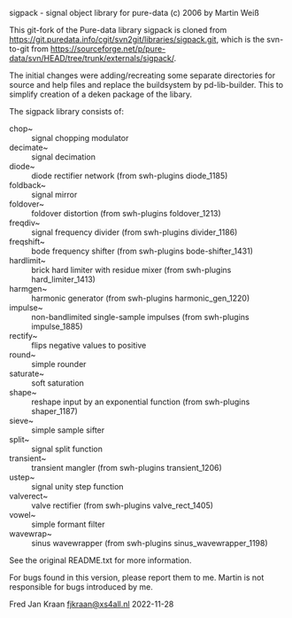 sigpack - signal object library for pure-data (c) 2006 by Martin Weiß

This git-fork of the Pure-data library sigpack is cloned from https://git.puredata.info/cgit/svn2git/libraries/sigpack.git, which is the svn-to-git from https://sourceforge.net/p/pure-data/svn/HEAD/tree/trunk/externals/sigpack/.

The initial changes were adding/recreating some separate directories for source and help files and replace the buildsystem by pd-lib-builder. This to simplify creation of a deken package of the libary.

The sigpack library consists of:
<dl>
 <dt>chop~</dt>       <dd>signal chopping modulator</dd>
 <dt>decimate~</dt>   <dd>signal decimation</dd>
 <dt>diode~</dt>      <dd>diode rectifier network (from swh-plugins diode_1185)</dd>
 <dt>foldback~</dt>   <dd>signal mirror</dd>
 <dt>foldover~</dt>   <dd>foldover distortion (from swh-plugins foldover_1213)</dd>
 <dt>freqdiv~</dt>    <dd>signal frequency divider (from swh-plugins divider_1186)</dd>
 <dt>freqshift~</dt>  <dd>bode frequency shifter (from swh-plugins bode-shifter_1431)</dd>
 <dt>hardlimit~</dt>  <dd>brick hard limiter with residue mixer (from swh-plugins hard_limiter_1413)</dd>
 <dt>harmgen~</dt>    <dd>harmonic generator (from swh-plugins harmonic_gen_1220)</dd>
 <dt>impulse~</dt>    <dd>non-bandlimited single-sample impulses (from swh-plugins impulse_1885)</dd>
 <dt>rectify~</dt>    <dd>flips negative values to positive</dd>
 <dt>round~</dt>      <dd>simple rounder</dd>
 <dt>saturate~</dt>   <dd>soft saturation</dd>
 <dt>shape~</dt>      <dd>reshape input by an exponential function (from swh-plugins shaper_1187)</dd>
 <dt>sieve~</dt>      <dd>simple sample sifter</dd>
 <dt>split~</dt>      <dd>signal split function</dd>
 <dt>transient~</dt>  <dd>transient mangler (from swh-plugins transient_1206)</dd>
 <dt>ustep~</dt>      <dd>signal unity step function</dd>
 <dt>valverect~</dt>  <dd>valve rectifier (from swh-plugins valve_rect_1405)</dd>
 <dt>vowel~</dt>      <dd>simple formant filter</dd>
 <dt>wavewrap~</dt>   <dd>sinus wavewrapper (from swh-plugins sinus_wavewrapper_1198)</dd>
</ul>

See the original README.txt for more information.

For bugs found in this version, please report them to me. Martin is not responsible for bugs introduced by me.

Fred Jan Kraan fjkraan@xs4all.nl 2022-11-28
